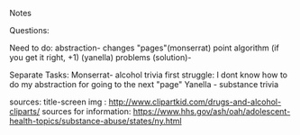 Notes

Questions:


Need to do:
abstraction- changes "pages"(monserrat) 
            point algorithm (if you get it right, +1) (yanella)
problems (solution)- 

Separate Tasks: 
Monserrat- alcohol trivia
    first struggle: I dont know how to do my abstraction for going to the next "page"
Yanella - substance trivia

sources:
title-screen img : http://www.clipartkid.com/drugs-and-alcohol-cliparts/
sources for information: https://www.hhs.gov/ash/oah/adolescent-health-topics/substance-abuse/states/ny.html